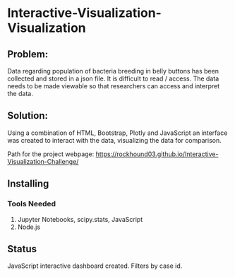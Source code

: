 # Interactive-Visualization-Visualization

## Problem:
Data regarding population of bacteria breeding in belly buttons has been collected and stored in a json file.  It is difficult to read / access.  The data needs to be made viewable so that researchers can access and interpret the data.

## Solution:
Using a combination of HTML, Bootstrap, Plotly and JavaScript an interface was created to interact with the data, visualizing the data for comparison.

Path for the project webpage:   https://rockhound03.github.io/Interactive-Visualization-Challenge/
## Installing
### Tools Needed
1. Jupyter Notebooks, scipy.stats, JavaScript
2. Node.js

## Status
JavaScript interactive dashboard created. Filters by case id.
